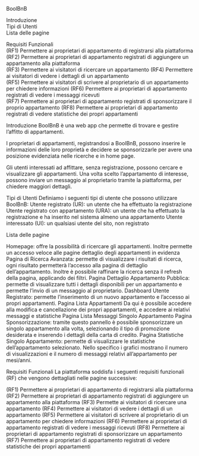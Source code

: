 BoolBnB

Introduzione	
Tipi di Utenti	
Lista delle pagine	

Requisiti Funzionali	
(RF1) Permettere ai proprietari di appartamento di registrarsi alla piattaforma	
(RF2) Permettere ai proprietari di appartamento registrati di aggiungere un appartamento alla piattaforma	
(RF3) Permettere ai visitatori di ricercare un appartamento	
(RF4) Permettere ai visitatori di vedere i dettagli di un appartamento	
(RF5) Permettere ai visitatori di scrivere al proprietario di un appartamento per chiedere informazioni	
(RF6) Permettere ai proprietari di appartamento registrati di vedere i messaggi ricevuti	
(RF7) Permettere ai proprietari di appartamento registrati di sponsorizzare il proprio appartamento	
(RF8) Permettere ai proprietari di appartamento registrati di vedere statistiche dei propri appartamenti	


Introduzione
BoolBnB è una web app che permette di trovare e gestire l’affitto di appartamenti.

I proprietari di appartamenti, registrandosi a BoolBnB, possono inserire le informazioni delle loro proprietà e decidere se sponsorizzarle per avere una posizione evidenziata nelle ricerche e in home page.

Gli utenti interessati ad affittare, senza registrazione, possono cercare e visualizzare gli appartamenti. Una volta scelto l’appartamento di interesse, possono inviare un messaggio al proprietario tramite la piattaforma, per chiedere maggiori dettagli.

Tipi di Utenti
Definiamo i seguenti tipi di utente che possono utilizzare BoolBnB:
Utente registrato (UR): un utente che ha effettuato la registrazione
Utente registrato con appartamento (URA): un utente che ha effettuato la registrazione e ha inserito nel sistema almeno una appartamento
Utente interessato (UI): un qualsiasi utente del sito, non registrato

Lista delle pagine 

Homepage: 
offre la possibilità di ricercare gli appartamenti. 
Inoltre permette un accesso veloce alle pagine dettaglio degli appartamenti in evidenza
Pagina di Ricerca Avanzata: 
permette di visualizzare i risultati di ricerca, ogni risultato permetterà l’accesso alla pagina di dettaglio dell’appartamento.
Inoltre è possibile raffinare la ricerca senza il refresh della pagina, applicando dei filtri.
Pagina Dettaglio Appartamento Pubblica: 
permette di visualizzare tutti i dettagli disponibili per un appartamento e permette l’invio di un messaggio al proprietario.
Dashboard Utente Registrato:
permette l’inserimento di un nuovo appartamento e l’accesso ai propri appartamenti.
Pagina Lista Appartamenti
Da qui è possibile accedere alla modifica e cancellazione dei propri appartamenti, e accedere ai relativi messaggi e statistiche
Pagina Lista Messaggi Singolo Appartamento
Pagina Sponsorizzazione: 
tramite questo pannello è possibile sponsorizzare un singolo appartamento alla volta, selezionando il tipo di promozione desiderata e inserendo i dettagli della carta di credito.
Pagina Statistiche Singolo Appartamento: 
permette di visualizzare le statistiche dell’appartamento selezionato. 
Nello specifico i grafici mostrano il numero di visualizzazioni e il numero di messaggi relativi all’appartamento per mesi/anni.



Requisiti Funzionali
La piattaforma soddisfa i seguenti requisiti funzionali (RF) che vengono dettagliati nelle pagine successive:

(RF1) Permettere ai proprietari di appartamento di registrarsi alla piattaforma
(RF2) Permettere ai proprietari di appartamento registrati di aggiungere un appartamento alla piattaforma
(RF3) Permette ai visitatori di ricercare una appartamento
(RF4) Permettere ai visitatori di vedere i dettagli di un appartamento
(RF5) Permettere ai visitatori di scrivere al proprietario di un appartamento per chiedere informazioni
(RF6) Permettere ai proprietari di appartamento registrati di vedere i messaggi ricevuti
(RF8) Permettere ai proprietari di appartamento registrati di sponsorizzare un appartamento
(RF7) Permettere ai proprietari di appartamento registrati di vedere statistiche dei propri appartamenti

